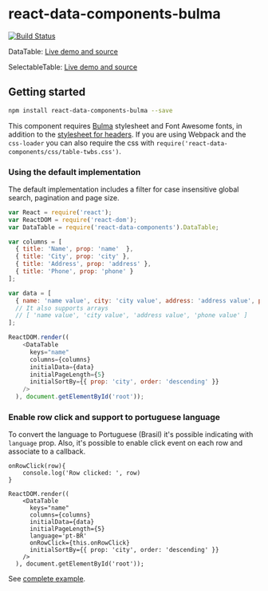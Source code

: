 # react-data-components-bulma

[![Build Status](https://travis-ci.org/carlosrocha/react-data-components.svg?branch=master)](https://travis-ci.org/carlosrocha/react-data-components)

DataTable: [Live demo and source](https://jsfiddle.net/lbclucascosta/qa4guxhv/2/)

SelectableTable: [Live demo and source](https://jsfiddle.net/carlosrocha/p9pouh1v/)

## Getting started

```sh
npm install react-data-components-bulma --save
```

This component requires [Bulma](https://bulma.io/) stylesheet and Font Awesome fonts, in addition
to the [stylesheet for headers](css/table-twbs.css). If you are using Webpack
and the `css-loader` you can also require the css
with `require('react-data-components/css/table-twbs.css')`.

### Using the default implementation

The default implementation includes a filter for case insensitive global search,
pagination and page size.

```javascript
var React = require('react');
var ReactDOM = require('react-dom');
var DataTable = require('react-data-components').DataTable;

var columns = [
  { title: 'Name', prop: 'name'  },
  { title: 'City', prop: 'city' },
  { title: 'Address', prop: 'address' },
  { title: 'Phone', prop: 'phone' }
];

var data = [
  { name: 'name value', city: 'city value', address: 'address value', phone: 'phone value' }
  // It also supports arrays
  // [ 'name value', 'city value', 'address value', 'phone value' ]
];

ReactDOM.render((
    <DataTable
      keys="name"
      columns={columns}
      initialData={data}
      initialPageLength={5}
      initialSortBy={{ prop: 'city', order: 'descending' }}
    />
  ), document.getElementById('root'));
```

### Enable row click and support to portuguese language
To convert the language to Portuguese (Brasil) it's possible indicating with `language` prop. Also, it's possible to enable click event on each row and associate to a callback.

```
onRowClick(row){
    console.log('Row clicked: ', row)
}

ReactDOM.render((
    <DataTable
      keys="name"
      columns={columns}
      initialData={data}
      initialPageLength={5}
      language='pt-BR'
      onRowClick={this.onRowClick}
      initialSortBy={{ prop: 'city', order: 'descending' }}
    />
  ), document.getElementById('root'));
```


See [complete example](example/table/main.js).